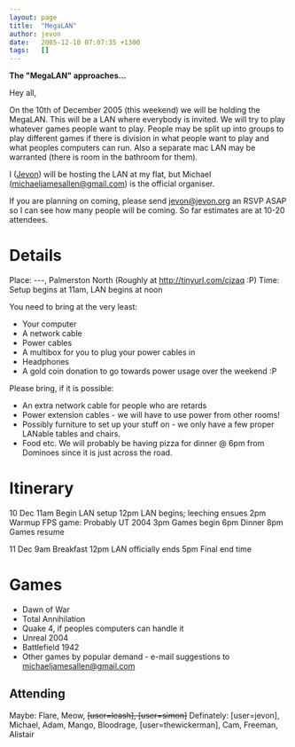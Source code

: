 ```yaml
---
layout: page
title:  "MegaLAN"
author: jevon
date:   2005-12-10 07:07:35 +1300
tags:   []
---
```


**The "MegaLAN" approaches...**

Hey all, 

On the 10th of December 2005 (this weekend) we will be holding the MegaLAN. This will be a LAN where everybody is invited. We will try to play whatever games people want to play. People may be split up into groups to play different games if there is division in what people want to play and what peoples computers can run. Also a separate mac LAN may be warranted (there is room in the bathroom for them).

I ([Jevon](Jevon_Wright.md)) will be hosting the LAN at my flat, but Michael (michaeljamesallen@gmail.com) is the official organiser.

If you are planning on coming, please send jevon@jevon.org an RSVP ASAP so I can see how many people will be coming. So far estimates are at 10-20 attendees. 

# Details
Place: ---, Palmerston North (Roughly at http://tinyurl.com/cjzaq :P)
Time: Setup begins at 11am, LAN begins at noon

You need to bring at the very least:
* Your computer
* A network cable
* Power cables
* A multibox for you to plug your power cables in
* Headphones
* A gold coin donation to go towards power usage over the weekend :P

Please bring, if it is possible:
* An extra network cable for people who are retards
* Power extension cables - we will have to use power from other rooms!
* Possibly furniture to set up your stuff on - we only have a few proper LANable tables and chairs.
* Food etc. We will probably be having pizza for dinner @ 6pm from Dominoes since it is just across the road.

# Itinerary
10 Dec
11am Begin LAN setup
12pm LAN begins; leeching ensues
2pm Warmup FPS game: Probably UT 2004
3pm Games begin
6pm Dinner
8pm Games resume

11 Dec
9am Breakfast
12pm LAN officially ends
5pm Final end time

# Games
* Dawn of War
* Total Annihilation
* Quake 4, if peoples computers can handle it
* Unreal 2004
* Battlefield 1942
* Other games by popular demand - e-mail suggestions to michaeljamesallen@gmail.com 

## Attending
Maybe: Flare, Meow, <strike>[user=leash], [user=simon]</strike>
Definately: [user=jevon], Michael, Adam, Mango, Bloodrage, [user=thewickerman], Cam, Freeman, Alistair
